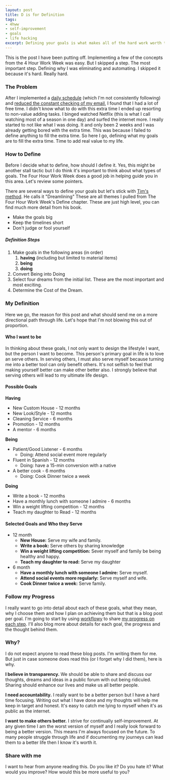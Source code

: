 ```yaml
---
layout: post
title: D is for Definition
tags:
- 4hww
- self-improvement
- goals
- life hacking
excerpt: Defining your goals is what makes all of the hard work worth the time.
---
```


This is the post I have been putting off.  Implementing a few of the concepts from the 4 Hour Work Week was easy.  But I skipped a step.  The most important step.  Defining why I was eliminating and automating.  I skipped it because it's hard.  Really hard.

### The Problem

After I implemented a [daily schedule](http://indytechcook.com/being-purposeful) (which I'm not consistently following) and [reduced the constant checking of my email](http://indytechcook.com/email-processing), I found that I had a lot of free time.  I didn't know what to do with this extra time I ended up resorting to non-value adding tasks.  I binged watched Netflix (this is what I call watching most of a season in one day) and surfed the internet more.  I really started to not like what I was doing.  It and only been 2 weeks and I was already getting bored with the extra time.  This was because I failed to define anything to fill the extra time. So here I go, defining what my goals are to fill the extra time.  Time to add real value to my life. 

### How to Define

Before I decide what to define, how should I define it.  Yes, this might be another stall tactic but I do think it's important to think about what types of goals.  The Four Hour Work Week does a good job in helping guide you in this area.  Let's review some pointers.

There are several ways to define your goals but let's stick with [Tim's method](http://www.fourhourworkweek.com/blog/4-hour-workweek-tools/#chap4).  He calls it "Dreamlining"  These are all themes I pulled from The Four Hour Work Week's Define chapter.  These are just high level, you can find much more detail from his book.

* Make the goals big
* Keep the timelines short
* Don't judge or fool yourself

##### Definition Steps

1. Make goals in the following areas (in order)
    1. **having** (including but limited to material items)
    2. **being**
    3. **doing**
3. Convert Being into Doing
4. Select four dreams from the initial list.  These are the most important and most exciting.
5. Determine the Cost of the Dream.

### My Definition

Here we go, the reason for this post and what should send me on a more directional path through life.  Let's hope that I'm not blowing this out of proportion.

#### Who I want to be

In thinking about these goals, I not only want to design the lifestyle I want, but the person I want to become.  This person's primary goal in life is to love an serve others.  In serving others, I must also serve myself because turning me into a better tool can only benefit others.  It's not selfish to feel that making yourself better can make other better also. I strongly believe that serving others will lead to my ultimate life design.

#### Possible Goals

**Having**

* New Custom House - 12 months
* New Look/Style - 12 months
* Cleaning Service - 6 months
* Promotion - 12 months
* A mentor - 6 months

**Being**

* Patient/Good Listener - 6 months
    * Doing: Attend social event more regularly
* Fluent in Spanish - 12 months
    * Doing: have a 15-min conversion with a native
* A better cook - 6 months
    * Doing: Cook Dinner twice a week 

**Doing**

* Write a book - 12 months
* Have a monthly lunch with someone I admire - 6 months
* Win a weight lifting competition - 12 months
* Teach my daughter to Read - 12 months

#### Selected Goals and Who they Serve

* 12 month
    * **New House:**  Serve my wife and family.
    * **Write a book:**  Serve others by sharing knowledge
    * **Win a weight lifting competition:** Sever myself and family be being healthy and happy.
    * **Teach my daughter to read:**  Serve my daughter
* 6 month
    * **Have a monthly lunch with someone I admire:**  Serve myself.
    * **Attend social events more regularly:**  Serve myself and wife.
    * **Cook Dinner twice a week:**  Serve family.
    

### Follow my Progress

I really want to go into detail about each of these goals, what they mean, why I choose them and how I plan on achieving them but that is a blog post per goal.  I'm going to start by using [workflowy](https://workflowy.com/?ref=cc89f9d) to share [my progress on each step](https://workflowy.com/shared/3d0efacd-b6ca-4a2d-41a4-c4c154975653/).  I'll also blog more about details for each goal, the progress and the thought behind them.

### Why?

I do not expect anyone to read these blog posts.  I'm writing them for me.  But just in case someone does read this (or I forget why I did them), here is why.

**I believe in transparency.**  We should be able to share and discuss our thoughts, dreams and ideas in a public forum with out being ridiculed.  Sharing should enhance our lives and make us all better people.  

**I need accountability.**  I really want to be a better person but I have a hard time focusing.  Writing out what I have done and my thoughts will help me keep in target and honest.  It's easy to catch me lying to myself when it's as public as the internet.

**I want to make others better.**  I strive for continually self-improvement.  At any given time I am the worst version of myself and I really look forward to being a better version.  This means I'm always focused on the future.  To many people struggle through life and if documenting my journeys can lead them to a  better life then I know it's worth it.

### Share with me

I want to hear from anyone reading this.  Do you like it?  Do you hate it?  What would you improve?  How would this be more useful to you?
